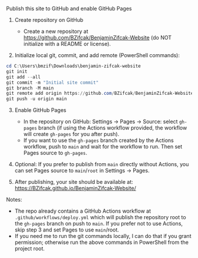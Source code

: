 Publish this site to GitHub and enable GitHub Pages

1) Create repository on GitHub
   - Create a new repository at https://github.com/BZifcak/BenjaminZifcak-Website (do NOT initialize with a README or license).

2) Initialize local git, commit, and add remote (PowerShell commands):

```powershell
cd C:\Users\bmzif\Downloads\benjamin-zifcak-website
git init
git add --all
git commit -m "Initial site commit"
git branch -M main
git remote add origin https://github.com/BZifcak/BenjaminZifcak-Website.git
git push -u origin main
```

3) Enable GitHub Pages
   - In the repository on GitHub: Settings -> Pages -> Source: select `gh-pages` branch (if using the Actions workflow provided, the workflow will create `gh-pages` for you after push).
   - If you want to use the `gh-pages` branch created by the Actions workflow, push to `main` and wait for the workflow to run. Then set Pages source to `gh-pages`.

4) Optional: If you prefer to publish from `main` directly without Actions, you can set Pages source to `main`/`root` in Settings -> Pages.

5) After publishing, your site should be available at:
   https://BZifcak.github.io/BenjaminZifcak-Website/

Notes:
- The repo already contains a GitHub Actions workflow at `.github/workflows/deploy.yml` which will publish the repository root to the `gh-pages` branch on push to `main`. If you prefer not to use Actions, skip step 3 and set Pages to use `main`/root.
- If you need me to run the git commands locally, I can do that if you grant permission; otherwise run the above commands in PowerShell from the project root.
